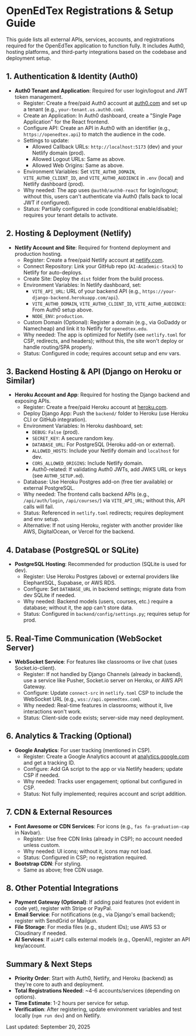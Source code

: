 # OpenEdTex Registrations & Setup Guide

This guide lists all external APIs, services, accounts, and registrations required for the OpenEdTex application to function fully. It includes Auth0, hosting platforms, and third-party integrations based on the codebase and deployment setup.

## 1. Authentication & Identity (Auth0)
- **Auth0 Tenant and Application**: Required for user login/logout and JWT token management.
  - Register: Create a free/paid Auth0 account at [auth0.com](https://auth0.com) and set up a tenant (e.g., `your-tenant.us.auth0.com`).
  - Create an Application: In Auth0 dashboard, create a "Single Page Application" for the React frontend.
  - Configure API: Create an API in Auth0 with an identifier (e.g., `https://openedtex.api`) to match the audience in the code.
  - Settings to update:
    - Allowed Callback URLs: `http://localhost:5173` (dev) and your Netlify domain (prod).
    - Allowed Logout URLs: Same as above.
    - Allowed Web Origins: Same as above.
  - Environment Variables: Set `VITE_AUTH0_DOMAIN`, `VITE_AUTH0_CLIENT_ID`, and `VITE_AUTH0_AUDIENCE` in `.env` (local) and Netlify dashboard (prod).
  - Why needed: The app uses `@auth0/auth0-react` for login/logout; without this, users can't authenticate via Auth0 (falls back to local JWT if configured).
  - Status: Partially configured in code (conditional enable/disable); requires your tenant details to activate.

## 2. Hosting & Deployment (Netlify)
- **Netlify Account and Site**: Required for frontend deployment and production hosting.
  - Register: Create a free/paid Netlify account at [netlify.com](https://netlify.com).
  - Connect Repository: Link your GitHub repo (`AI-Academic-Stack`) to Netlify for auto-deploys.
  - Create Site: Deploy the `dist` folder from the build process.
  - Environment Variables: In Netlify dashboard, set:
    - `VITE_API_URL`: URL of your backend API (e.g., `https://your-django-backend.herokuapp.com/api`).
    - `VITE_AUTH0_DOMAIN`, `VITE_AUTH0_CLIENT_ID`, `VITE_AUTH0_AUDIENCE`: From Auth0 setup above.
    - `NODE_ENV`: `production`.
  - Custom Domain (Optional): Register a domain (e.g., via GoDaddy or Namecheap) and link it to Netlify for `openedtex.edu`.
  - Why needed: The app is optimized for Netlify (see `netlify.toml` for CSP, redirects, and headers); without this, the site won't deploy or handle routing/SPA properly.
  - Status: Configured in code; requires account setup and env vars.

## 3. Backend Hosting & API (Django on Heroku or Similar)
- **Heroku Account and App**: Required for hosting the Django backend and exposing APIs.
  - Register: Create a free/paid Heroku account at [heroku.com](https://heroku.com).
  - Deploy Django App: Push the `backend/` folder to Heroku (use Heroku CLI or GitHub integration).
  - Environment Variables: In Heroku dashboard, set:
    - `DEBUG`: `False` (prod).
    - `SECRET_KEY`: A secure random key.
    - `DATABASE_URL`: For PostgreSQL (Heroku add-on or external).
    - `ALLOWED_HOSTS`: Include your Netlify domain and `localhost` for dev.
    - `CORS_ALLOWED_ORIGINS`: Include Netlify domain.
    - Auth0-related: If validating Auth0 JWTs, add JWKS URL or keys (see `AUTH0_SETUP.md`).
  - Database: Use Heroku Postgres add-on (free tier available) or external PostgreSQL.
  - Why needed: The frontend calls backend APIs (e.g., `/api/auth/login`, `/api/courses/`) via `VITE_API_URL`; without this, API calls will fail.
  - Status: Referenced in `netlify.toml` redirects; requires deployment and env setup.
  - Alternative: If not using Heroku, register with another provider like AWS, DigitalOcean, or Vercel for the backend.

## 4. Database (PostgreSQL or SQLite)
- **PostgreSQL Hosting**: Recommended for production (SQLite is used for dev).
  - Register: Use Heroku Postgres (above) or external providers like ElephantSQL, Supabase, or AWS RDS.
  - Configure: Set `DATABASE_URL` in backend settings; migrate data from dev SQLite if needed.
  - Why needed: Backend models (users, courses, etc.) require a database; without it, the app can't store data.
  - Status: Configured in `backend/config/settings.py`; requires setup for prod.

## 5. Real-Time Communication (WebSocket Server)
- **WebSocket Service**: For features like classrooms or live chat (uses Socket.io-client).
  - Register: If not handled by Django Channels (already in backend), use a service like Pusher, Socket.io server on Heroku, or AWS API Gateway.
  - Configure: Update `connect-src` in `netlify.toml` CSP to include the WebSocket URL (e.g., `wss://api.openedtex.com`).
  - Why needed: Real-time features in classrooms; without it, live interactions won't work.
  - Status: Client-side code exists; server-side may need deployment.

## 6. Analytics & Tracking (Optional)
- **Google Analytics**: For user tracking (mentioned in CSP).
  - Register: Create a Google Analytics account at [analytics.google.com](https://analytics.google.com) and get a tracking ID.
  - Configure: Add GA script to the app or via Netlify headers; update CSP if needed.
  - Why needed: Tracks user engagement; optional but configured in CSP.
  - Status: Not fully implemented; requires account and script addition.

## 7. CDN & External Resources
- **Font Awesome or CDN Services**: For icons (e.g., `fas fa-graduation-cap` in Navbar).
  - Register: Use free CDN links (already in CSP); no account needed unless custom.
  - Why needed: UI icons; without it, icons may not load.
  - Status: Configured in CSP; no registration required.
- **Bootstrap CDN**: For styling.
  - Same as above; free CDN usage.

## 8. Other Potential Integrations
- **Payment Gateway (Optional)**: If adding paid features (not evident in code yet), register with Stripe or PayPal.
- **Email Service**: For notifications (e.g., via Django's email backend); register with SendGrid or Mailgun.
- **File Storage**: For media files (e.g., student IDs); use AWS S3 or Cloudinary if needed.
- **AI Services**: If `aiAPI` calls external models (e.g., OpenAI), register an API key/account.

## Summary & Next Steps
- **Priority Order**: Start with Auth0, Netlify, and Heroku (backend) as they're core to auth and deployment.
- **Total Registrations Needed**: ~4-6 accounts/services (depending on options).
- **Time Estimate**: 1-2 hours per service for setup.
- **Verification**: After registering, update environment variables and test locally (`npm run dev`) and on Netlify.

Last updated: September 20, 2025